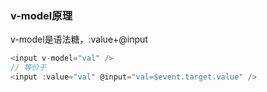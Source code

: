 ### v-model原理
v-model是语法糖，:value+@input
```js
<input v-model="val" />
// 等价于
<input :value="val" @input="val=$event.target.value" />
```
